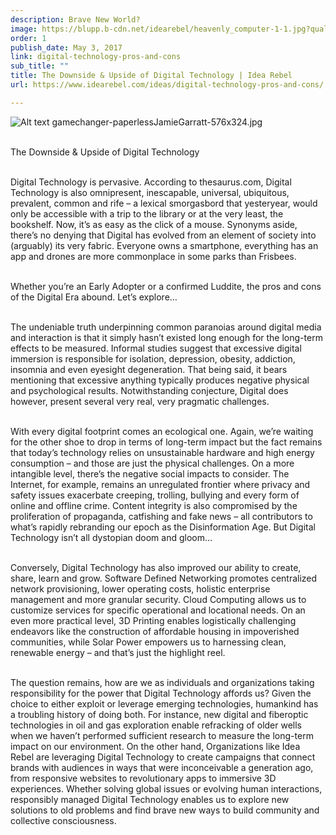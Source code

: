 ```yaml
---
description: Brave New World?
image: https://blupp.b-cdn.net/idearebel/heavenly_computer-1-1.jpg?quality=80&width=800
order: 1
publish_date: May 3, 2017
link: digital-technology-pros-and-cons
sub_title: ""
title: The Downside & Upside of Digital Technology | Idea Rebel
url: https://www.idearebel.com/ideas/digital-technology-pros-and-cons/

---
```

![Alt text](https://blupp.b-cdn.net/idearebel/nike-digital-shoe-idea-rebel.jpeg?quality=80&width=800?quality=80&width=800 "a title")
gamechanger-paperlessJamieGarratt-576x324.jpg

\
The Downside & Upside of Digital Technology

\
Digital Technology is pervasive. According to thesaurus.com, Digital Technology is also omnipresent, inescapable, universal, ubiquitous, prevalent, common and rife – a lexical smorgasbord that yesteryear, would only be accessible with a trip to the library or at the very least, the bookshelf. Now, it’s as easy as the click of a mouse. Synonyms aside, there’s no denying that Digital has evolved from an element of society into (arguably) its very fabric. Everyone owns a smartphone, everything has an app and drones are more commonplace in some parks than Frisbees.

\
Whether you’re an Early Adopter or a confirmed Luddite, the pros and cons of the Digital Era abound. Let’s explore…

\
The undeniable truth underpinning common paranoias around digital media and interaction is that it simply hasn’t existed long enough for the long-term effects to be measured. Informal studies suggest that excessive digital immersion is responsible for isolation, depression, obesity, addiction, insomnia and even eyesight degeneration. That being said, it bears mentioning that excessive anything typically produces negative physical and psychological results. Notwithstanding conjecture, Digital does however, present several very real, very pragmatic challenges.

\
With every digital footprint comes an ecological one. Again, we’re waiting for the other shoe to drop in terms of long-term impact but the fact remains that today’s technology relies on unsustainable hardware and high energy consumption – and those are just the physical challenges. On a more intangible level, there’s the negative social impacts to consider. The Internet, for example, remains an unregulated frontier where privacy and safety issues exacerbate creeping, trolling, bullying and every form of online and offline crime. Content integrity is also compromised by the proliferation of propaganda, catfishing and fake news – all contributors to what’s rapidly rebranding our epoch as the Disinformation Age. But Digital Technology isn’t all dystopian doom and gloom…

\
Conversely, Digital Technology has also improved our ability to create, share, learn and grow. Software Defined Networking promotes centralized network provisioning, lower operating costs, holistic enterprise management and more granular security. Cloud Computing allows us to customize services for specific operational and locational needs. On an even more practical level, 3D Printing enables logistically challenging endeavors like the construction of affordable housing in impoverished communities, while Solar Power empowers us to harnessing clean, renewable energy – and that’s just the highlight reel.

\
The question remains, how are we as individuals and organizations taking responsibility for the power that Digital Technology affords us? Given the choice to either exploit or leverage emerging technologies, humankind has a troubling history of doing both. For instance, new digital and fiberoptic technologies in oil and gas exploration enable refracking of older wells when we haven’t performed sufficient research to measure the long-term impact on our environment. On the other hand, Organizations like Idea Rebel are leveraging Digital Technology to create campaigns that connect brands with audiences in ways that were inconceivable a generation ago, from responsive websites to revolutionary apps to immersive 3D experiences. Whether solving global issues or evolving human interactions, responsibly managed Digital Technology enables us to explore new solutions to old problems and find brave new ways to build community and collective consciousness.
